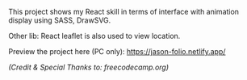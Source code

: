 This project shows my React skill in terms of interface with animation display using SASS, DrawSVG.

Other lib: React leaflet is also used to view location.

Preview the project here (PC only): https://jason-folio.netlify.app/

_(Credit & Special Thanks to: freecodecamp.org)_
